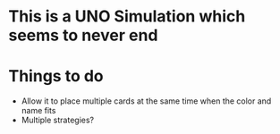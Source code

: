# This is a UNO Simulation which seems to never end

# Things to do

- Allow it to place multiple cards at the same time when the color and name fits
- Multiple strategies?
